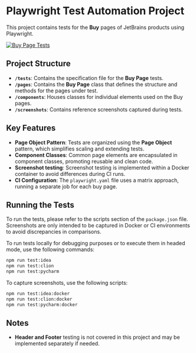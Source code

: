 # Playwright Test Automation Project

This project contains tests for the **Buy** pages of JetBrains products using Playwright.

[![Buy Page Tests](https://github.com/ausievich/testing-task-1/actions/workflows/playwright.yml/badge.svg)](https://github.com/ausievich/testing-task-1/actions/workflows/playwright.yml)

## Project Structure

- **`/tests`**: Contains the specification file for the **Buy Page** tests.
- **`/pages`**: Contains the **Buy Page** class that defines the structure and methods for the pages under test.
- **`/components`**: Houses classes for individual elements used on the Buy pages.
- **`/screenshots`**: Contains reference screenshots captured during tests.

## Key Features

- **Page Object Pattern**: Tests are organized using the **Page Object** pattern, which simplifies scaling and extending tests.
- **Component Classes**: Common page elements are encapsulated in component classes, promoting reusable and clean code.
- **Screenshot testing**: Screenshot testing is implemented within a Docker container to avoid differences during CI runs.
- **CI Configuration**: The `playwright.yaml` file uses a matrix approach, running a separate job for each buy page.


## Running the Tests

To run the tests, please refer to the scripts section of the `package.json` file. 
Screenshots are only intended to be captured in Docker or CI environments to avoid discrepancies in comparisons.

To run tests locally for debugging purposes or to execute them in headed mode, use the following commands:
```bash
npm run test:idea
npm run test:clion
npm run test:pycharm
```

To capture screenshots, use the following scripts:
```bash
npm run test:idea:docker
npm run test:clion:docker
npm run test:pycharm:docker
```

## Notes
- **Header and Footer** testing is not covered in this project and may be implemented separately if needed.
